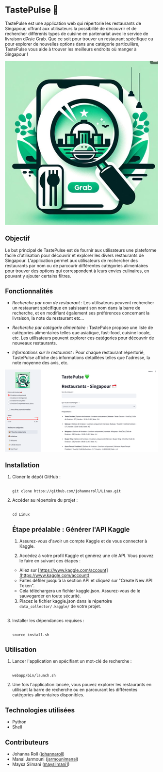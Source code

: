 # TastePulse 💚

TastePulse est une application web qui répertorie les restaurants de Singapour, offrant aux utilisateurs la possibilité de découvrir et de rechercher différents types de cuisine en partenariat avec le service de livraison d’Asie Grab. Que ce soit pour trouver un restaurant spécifique ou pour explorer de nouvelles options dans une catégorie particulière, TastePulse vous aide à trouver les meilleurs endroits où manger à Singapour !

![Logo de l'application](webapp/ressources/logo.jpeg)

## Objectif

Le but principal de TastePulse est de fournir aux utilisateurs une plateforme facile d’utilisation pour découvrir et explorer les divers restaurants de Singapour. L'application permet aux utilisateurs de rechercher des restaurants par nom ou de parcourir différentes catégories alimentaires pour trouver des options qui correspondent à leurs envies culinaires, en pouvant y ajouter certains filtres.

## Fonctionnalités

- *Recherche par nom de restaurant* : Les utilisateurs peuvent rechercher un restaurant spécifique en saisissant son nom dans la barre de recherche, et en modifiant également ses préférences concernant la livraison, la note du restaurant etc…
  
- *Recherche par catégorie alimentaire* : TastePulse propose une liste de catégories alimentaires telles que asiatique, fast-food, cuisine locale, etc. Les utilisateurs peuvent explorer ces catégories pour découvrir de nouveaux restaurants.

- *Informations sur le restaurant* : Pour chaque restaurant répertorié, TastePulse affiche des informations détaillées telles que l'adresse, la note moyenne des avis, etc.

![Page de l'application](webapp/ressources/TastePulse.png)

## Installation

1. Cloner le dépôt GitHub :

   <span class="btn" data-clipboard-target="#code" style="float: right;"></span>
   <pre><code id="code">
   git clone https://github.com/johannaroll/Linux.git
   </code></pre>
   
2. Accéder au répertoire du projet :
   
   <span class="btn" data-clipboard-target="#code" style="float: right;"></span>
   <pre><code id="code">
   cd Linux
   </code></pre>

   ## Étape préalable : Générer l'API Kaggle

   1. Assurez-vous d'avoir un compte Kaggle et de vous connecter à Kaggle.

   2. Accédez à votre profil Kaggle et générez une clé API. Vous pouvez le faire en suivant ces étapes :
   - Allez sur [https://www.kaggle.com/account](https://www.kaggle.com/account)
   - Faites défiler jusqu'à la section API et cliquez sur "Create New API Token".
   - Cela téléchargera un fichier kaggle.json. Assurez-vous de le sauvegarder en toute sécurité.

   3. Placez le fichier kaggle.json dans le répertoire `data_collector/.kaggle/` de votre projet.

   ##

3. Installer les dépendances requises :
   
   <span class="btn" data-clipboard-target="#code" style="float: right;"></span>
   <pre><code id="code">
   source install.sh
   </code></pre>
   
   

## Utilisation

1. Lancer l'application en spécifiant un mot-clé de recherche :
   
   
   <span class="btn" data-clipboard-target="#code" style="float: right;"></span>
   <pre><code id="code">
   webapp/bin/launch.sh
   </code></pre>


2. Une fois l'application lancée, vous pouvez explorer les restaurants en utilisant la barre de recherche ou en parcourant les différentes catégories alimentaires disponibles.


## Technologies utilisées

- Python
- Shell


## Contributeurs

- Johanna Roll ([johannaroll](https://github.com/johannaroll))
- Manal Jarmouni ([jarmounimanal](https://github.com/jarmounimanal))
- Maysa Slimani ([mayslimani1](https://github.com/mayslimani1))
